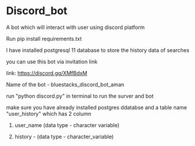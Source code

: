 # Discord_bot
A bot which will interact with user using discord platform

Run pip install requirements.txt

I have installed postgresql 11 database to store the history data of searches


you can use this bot via invitation link

link: https://discord.gg/XMfBdxM

Name of the bot - bluestacks_discord_bot_aman

run "python discord.py" in terminal to run the surver and bot

make sure you have already installed postgres ddatabse and a table name "user_history" which has 2 column 

1. user_name (data type - character variable)

2. history - (data type - character_variable)
